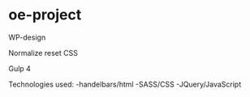 # oe-project

WP-design

Normalize reset CSS

Gulp 4

Technologies used:
	-handelbars/html
	-SASS/CSS
	-JQuery/JavaScript
